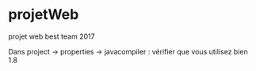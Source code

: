# projetWeb
projet web best team 2017



Dans project -> properties -> javacompiler : vérifier que vous utilisez bien 1.8
